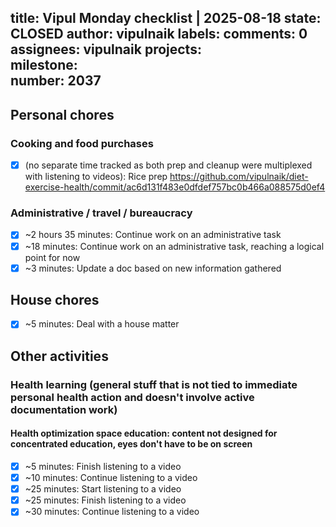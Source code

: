 title:	Vipul Monday checklist | 2025-08-18
state:	CLOSED
author:	vipulnaik
labels:	
comments:	0
assignees:	vipulnaik
projects:	
milestone:	
number:	2037
--
## Personal chores

### Cooking and food purchases

- [x] (no separate time tracked as both prep and cleanup were multiplexed with listening to videos): Rice prep https://github.com/vipulnaik/diet-exercise-health/commit/ac6d131f483e0dfdef757bc0b466a088575d0ef4

### Administrative / travel / bureaucracy

- [x] ~2 hours 35 minutes: Continue work on an administrative task
- [x] ~18 minutes: Continue work on an administrative task, reaching a logical point for now
- [x] ~3 minutes: Update a doc based on new information gathered

## House chores

- [x] ~5 minutes: Deal with a house matter

## Other activities

### Health learning (general stuff that is not tied to immediate personal health action and doesn't involve active documentation work)

#### Health optimization space education: content not designed for concentrated education, eyes don't have to be on screen

- [x] ~5 minutes: Finish listening to a video
- [x] ~10 minutes: Continue listening to a video
- [x] ~25 minutes: Start listening to a video
- [x] ~25 minutes: Finish listening to a video
- [x] ~30 minutes: Continue listening to a video
